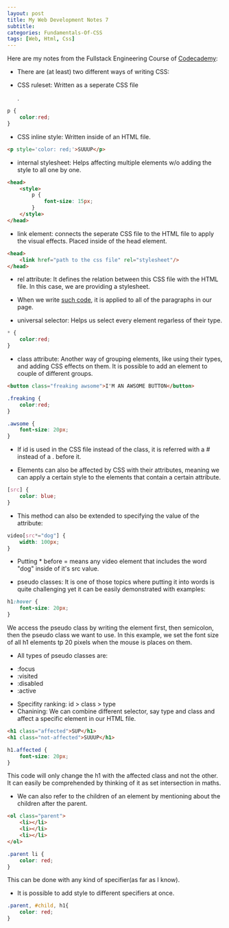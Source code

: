 ```yaml
---
layout: post
title: My Web Development Notes 7
subtitle: 
categories: Fundamentals-Of-CSS
tags: [Web, Html, Css]
---
```


Here are my notes from the Fullstack Engineering Course of [Codecademy](https://www.codecademy.com/):

- There are (at least) two different ways of writing CSS:
- <p id="p1">CSS ruleset: Written as a seperate CSS file</p>.
```CSS
p {
    color:red;
}
```

- CSS inline style: Written inside of an HTML file.
```HTML
<p style='color: red;'>SUUUP</p>
```

- internal stylesheet: Helps affecting multiple elements w/o adding the style to all one by one.
```HTML
<head>
    <style>
        p {
            font-size: 15px;
        }
    </style>
</head>
```

- link element: connects the seperate CSS file to the HTML file to apply the visual effects. Placed inside of the head element.

```HTML
<head>
    <link href="path to the css file" rel="stylesheet"/>
</head>
```

- rel attribute: It defines the relation between this CSS file with the HTML file. In this case, we are providing a stylesheet.

- When we write <a href=#p1>such code</a>, it is applied to all of the paragraphs in our page.
- universal selector: Helps us select every element regarless of their type.
```CSS
* {
    color:red;
}
```
- class attribute: Another way of grouping elements, like using their types, and adding CSS effects on them. It is possible to add an element to couple of different groups.

```HTML
<button class="freaking awsome">I'M AN AWSOME BUTTON</button>
```

```CSS
.freaking {
    color:red;
}

.awsome {
    font-size: 20px;
}
```

- If id is used in the CSS file instead of the class, it is referred with a # instead of a . before it.

- Elements can also be affected by CSS with their attributes, meaning we can apply a certain style to the elements that contain a certain attribute.
```CSS
[src] {
    color: blue;
}
```

- This method can also be extended to specifying the value of the attribute:
```CSS
video[src*="dog"] {
    width: 100px;
}
```

- Putting * before = means any video element that includes the word "dog" inside of it's src value.

- pseudo classes: It is one of those topics where putting it into words is quite challenging yet it can be easily demonstrated with examples:

```CSS
h1:hover {
    font-size: 20px;
}
```

We access the pseudo class by writing the element first, then semicolon, then the pseudo class we want to use. In this example, we set the font size of all h1 elements tp 20 pixels when the mouse is places on them.

- All types of pseudo classes are:
<ul>
    <li>:focus</li>
    <li>:visited</li>
    <li>:disabled</li>
    <li>:active</li>
</ul>

- Specifity ranking: id > class > type
- Chanining: We can combine different selector, say type and class and affect a specific element in our HTML file.

```HTML
<h1 class="affected">SUP</h1>
<h1 class="not-affected">SUUUP</h1>
```

```CSS
h1.affected {
    font-size: 20px;
}
```

This code will only change the h1 with the affected class and not the other. It can easily be comprehended by thinking of it as set intersection in maths.

- We can also refer to the children of an element by mentioning about the children after the parent.

```HTML
<ol class="parent">
    <li></li>
    <li></li>
    <li></li>
</ol>
```

```CSS
.parent li {
    color: red;
}
```

This can be done with any kind of specifier(as far as I know).

- It is possible to add style to different specifiers at once.

```CSS
.parent, #child, h1{
    color: red;
}
```

